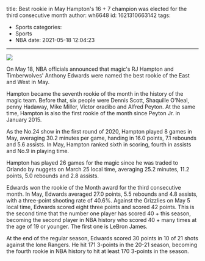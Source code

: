 title: Best rookie in May  Hampton's 16 + 7 champion was elected for the third consecutive month
author: wh6648
id: 1621310663142
tags: 
- Sports
categories: 
- Sports
- NBA
date: 2021-05-18 12:04:23
---
![](https://p8.itc.cn/q_70/images01/20210518/d8cd0adbc9c44565b8c740bec11a9d19.jpeg)


On May 18, NBA officials announced that magic's RJ Hampton and Timberwolves' Anthony Edwards were named the best rookie of the East and West in May.

Hampton became the seventh rookie of the month in the history of the magic team. Before that, six people were Dennis Scott, Shaquille O'Neal, penny Hadaway, Mike Miller, Victor oradibo and Alfred Peyton. At the same time, Hampton is also the first rookie of the month since Peyton Jr. in January 2015.

As the No.24 show in the first round of 2020, Hampton played 8 games in May, averaging 30.2 minutes per game, handing in 16.0 points, 7.1 rebounds and 5.6 assists. In May, Hampton ranked sixth in scoring, fourth in assists and No.9 in playing time.

Hampton has played 26 games for the magic since he was traded to Orlando by nuggets on March 25 local time, averaging 25.2 minutes, 11.2 points, 5.0 rebounds and 2.8 assists.

Edwards won the rookie of the Month award for the third consecutive month. In May, Edwards averaged 27.0 points, 5.5 rebounds and 4.8 assists, with a three-point shooting rate of 40.6%. Against the Grizzlies on May 5 local time, Edwards scored eight three points and scored 42 points. This is the second time that the number one player has scored 40 + this season, becoming the second player in NBA history who scored 40 + many times at the age of 19 or younger. The first one is LeBron James.

At the end of the regular season, Edwards scored 30 points in 10 of 21 shots against the lone Rangers. He hit 171 3-points in the 20-21 season, becoming the fourth rookie in NBA history to hit at least 170 3-points in the season.

